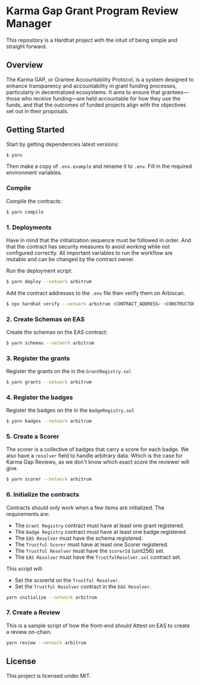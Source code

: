 # Karma Gap Grant Program Review Manager

This repository is a Hardhat project with the intuit of being simple and straight forward.

## Overview

The Karma GAP, or Grantee Accountability Protocol, is a system designed to enhance transparency and
accountability in grant funding processes, particularly in decentralized ecosystems. It aims to
ensure that grantees—those who receive funding—are held accountable for how they use the funds, and
that the outcomes of funded projects align with the objectives set out in their proposals.

## Getting Started

Start by getting dependencies latest versions:

```sh
$ yarn
```

Then make a copy of `.env.example` and rename it to `.env`. Fill in the required environment
variables.

### Compile

Compile the contracts:

```sh
$ yarn compile
```

### 1. Deployments

Have in mind that the initialization sequence must be followed in order. And that the contract has
security measures to avoid working while not configured correctly. All important variables to run
the workflow are mutable and can be changed by the contract owner.

Run the deployment script:

```sh
$ yarn deploy --network arbitrum
```

Add the contract addresses to the `.env` file then verify them on Arbiscan.

```sh
$ npx hardhat verify --network arbitrum <CONTRACT_ADDRESS> <CONSTRUCTOR_ARGS>
```

### 2. Create Schemas on EAS

Create the schemas on the EAS contract:

```sh
$ yarn schemas --network arbitrum
```

### 3. Register the grants

Register the grants on the in the `GrantRegistry.sol`

```sh
$ yarn grants --network arbitrum
```

### 4. Register the badges

Register the badges on the in the `BadgeRegistry.sol`

```sh
$ yarn badges --network arbitrum
```

### 5. Create a Scorer

The scorer is a collective of badges that carry a score for each badge. We also have a `resolver`
field to handle arbitrary data. Which is the case for Karma Gap Reviews, as we don't know which
exact score the reviewer will give.

```sh
$ yarn scorer --network arbitrum
```

### 6. Initialize the contracts

Contracts should only work when a few items are initialized. The requirements are:

- The `Grant Registry` contract must have at least one grant registered.
- The `Badge Registry` contract must have at least one badge registered.
- The `EAS Resolver` must have the schema registered.
- The `Trustful Scorer` must have at least one Scorer registered.
- The `Trustful Resolver` must have the `scorerId` (uint256) set.
- The `EAS Resolver` must have the `TrustfulResolver.sol` contract set.

This script will:

- Set the scorerId on the `Trustful Resolver`.
- Set the `Trustful Resolver` contract in the `EAS Resolver`.

```sh
yarn initialize --network arbitrum
```

### 7. Create a Review

This is a sample script of how the front-end should Attest on EAS to create a review on-chain.

```sh
yarn review --network arbitrum
```

## License

This project is licensed under MIT.

```

```
